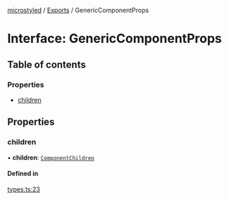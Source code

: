 [microstyled](../README.md) / [Exports](../modules.md) / GenericComponentProps

# Interface: GenericComponentProps

## Table of contents

### Properties

- [children](GenericComponentProps.md#children)

## Properties

### children

• **children**: [`ComponentChildren`](../modules.md#componentchildren)

#### Defined in

[types.ts:23](https://github.com/caffed/microstyled/blob/134c245/src/types.ts#L23)
